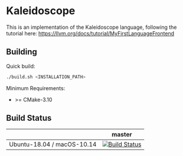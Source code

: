 # Kaleidoscope

This is an implementation of the Kaleidoscope language, following the tutorial here:
https://llvm.org/docs/tutorial/MyFirstLanguageFrontend

## Building

Quick build:
```bash
./build.sh <INSTALLATION_PATH>
```

Minimum Requirements:
- \>= CMake-3.10

## Build Status

|       | master | 
| ----- | ------ | 
|Ubuntu-18.04 / macOS-10.14 | [![Build Status](https://travis-ci.com/moddyz/Kaleidoscope.svg?branch=master)](https://travis-ci.com/moddyz/Kaleidoscope) |

